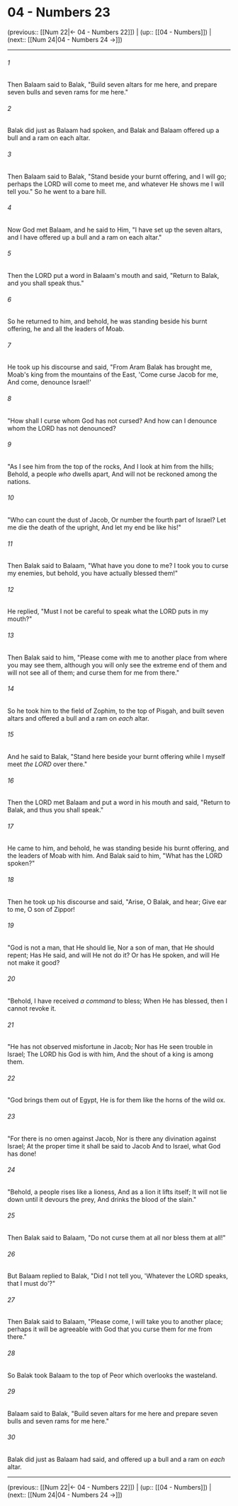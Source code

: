 # 04 - Numbers 23

(previous:: [[Num 22|← 04 - Numbers 22]]) | (up:: [[04 - Numbers]]) | (next:: [[Num 24|04 - Numbers 24 →]])

***


###### 1 
Then Balaam said to Balak, "Build seven altars for me here, and prepare seven bulls and seven rams for me here." 

###### 2 
Balak did just as Balaam had spoken, and Balak and Balaam offered up a bull and a ram on each altar. 

###### 3 
Then Balaam said to Balak, "Stand beside your burnt offering, and I will go; perhaps the LORD will come to meet me, and whatever He shows me I will tell you." So he went to a bare hill. 

###### 4 
Now God met Balaam, and he said to Him, "I have set up the seven altars, and I have offered up a bull and a ram on each altar." 

###### 5 
Then the LORD put a word in Balaam's mouth and said, "Return to Balak, and you shall speak thus." 

###### 6 
So he returned to him, and behold, he was standing beside his burnt offering, he and all the leaders of Moab. 

###### 7 
He took up his discourse and said, "From Aram Balak has brought me, Moab's king from the mountains of the East, 'Come curse Jacob for me, And come, denounce Israel!' 

###### 8 
"How shall I curse whom God has not cursed? And how can I denounce whom the LORD has not denounced? 

###### 9 
"As I see him from the top of the rocks, And I look at him from the hills; Behold, a people _who_ dwells apart, And will not be reckoned among the nations. 

###### 10 
"Who can count the dust of Jacob, Or number the fourth part of Israel? Let me die the death of the upright, And let my end be like his!" 

###### 11 
Then Balak said to Balaam, "What have you done to me? I took you to curse my enemies, but behold, you have actually blessed them!" 

###### 12 
He replied, "Must I not be careful to speak what the LORD puts in my mouth?" 

###### 13 
Then Balak said to him, "Please come with me to another place from where you may see them, although you will only see the extreme end of them and will not see all of them; and curse them for me from there." 

###### 14 
So he took him to the field of Zophim, to the top of Pisgah, and built seven altars and offered a bull and a ram on _each_ altar. 

###### 15 
And he said to Balak, "Stand here beside your burnt offering while I myself meet _the LORD_ over there." 

###### 16 
Then the LORD met Balaam and put a word in his mouth and said, "Return to Balak, and thus you shall speak." 

###### 17 
He came to him, and behold, he was standing beside his burnt offering, and the leaders of Moab with him. And Balak said to him, "What has the LORD spoken?" 

###### 18 
Then he took up his discourse and said, "Arise, O Balak, and hear; Give ear to me, O son of Zippor! 

###### 19 
"God is not a man, that He should lie, Nor a son of man, that He should repent; Has He said, and will He not do it? Or has He spoken, and will He not make it good? 

###### 20 
"Behold, I have received _a command_ to bless; When He has blessed, then I cannot revoke it. 

###### 21 
"He has not observed misfortune in Jacob; Nor has He seen trouble in Israel; The LORD his God is with him, And the shout of a king is among them. 

###### 22 
"God brings them out of Egypt, He is for them like the horns of the wild ox. 

###### 23 
"For there is no omen against Jacob, Nor is there any divination against Israel; At the proper time it shall be said to Jacob And to Israel, what God has done! 

###### 24 
"Behold, a people rises like a lioness, And as a lion it lifts itself; It will not lie down until it devours the prey, And drinks the blood of the slain." 

###### 25 
Then Balak said to Balaam, "Do not curse them at all nor bless them at all!" 

###### 26 
But Balaam replied to Balak, "Did I not tell you, 'Whatever the LORD speaks, that I must do'?" 

###### 27 
Then Balak said to Balaam, "Please come, I will take you to another place; perhaps it will be agreeable with God that you curse them for me from there." 

###### 28 
So Balak took Balaam to the top of Peor which overlooks the wasteland. 

###### 29 
Balaam said to Balak, "Build seven altars for me here and prepare seven bulls and seven rams for me here." 

###### 30 
Balak did just as Balaam had said, and offered up a bull and a ram on _each_ altar.

***

(previous:: [[Num 22|← 04 - Numbers 22]]) | (up:: [[04 - Numbers]]) | (next:: [[Num 24|04 - Numbers 24 →]])
